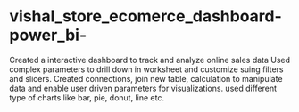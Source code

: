 # vishal_store_ecomerce_dashboard-power_bi-
 Created a interactive dashboard to track and analyze online sales data
 Used complex parameters to drill down in worksheet and customize suing filters and slicers.
 Created connections, join new table, calculation to manipulate data and enable user driven parameters for visualizations.
 used different type of charts like bar, pie, donut, line etc.

